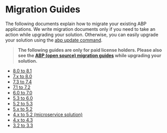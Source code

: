 # Migration Guides

The following documents explain how to migrate your existing ABP applications. We write migration documents only if you need to take an action while upgrading your solution. Otherwise, you can easily upgrade your solution using the [abp update command](../../upgrading.md).

> **The following guides are only for paid license holders. Please also see the [ABP (open source) migration guides](../index.md) while upgrading your solution.**

* [8.0 to 8.1](v8-1.md)
* [7.x to 8.0](v8-0.md)
* [7.3 to 7.4](v7-4.md)
* [7.1 to 7.2](v7-2.md)
* [6.0 to 7.0](v7-0.md)
* [5.3 to 6.0](v6-0.md)
* [5.2 to 5.3](v5-3.md)
* [5.x to 5.2](v5-2.md)
* [4.x to 5.2 (microservice solution)](microservice-4-x-to-5-2.md)
* [4.x to 4.3](v4-3.md)
* [3.2 to 3.3](blazorui-3-3.md)

